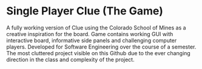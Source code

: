 # Single Player Clue (The Game)
A fully working version of Clue using the Colorado School of Mines as a creative inspiration for the board. Game contains working GUI with interactive board, informative side panels and challenging computer players. Developed for Software Engineering over the course of a semester. The most cluttered project visible on this Github due to the ever changing direction in the class and complexity of the project.
